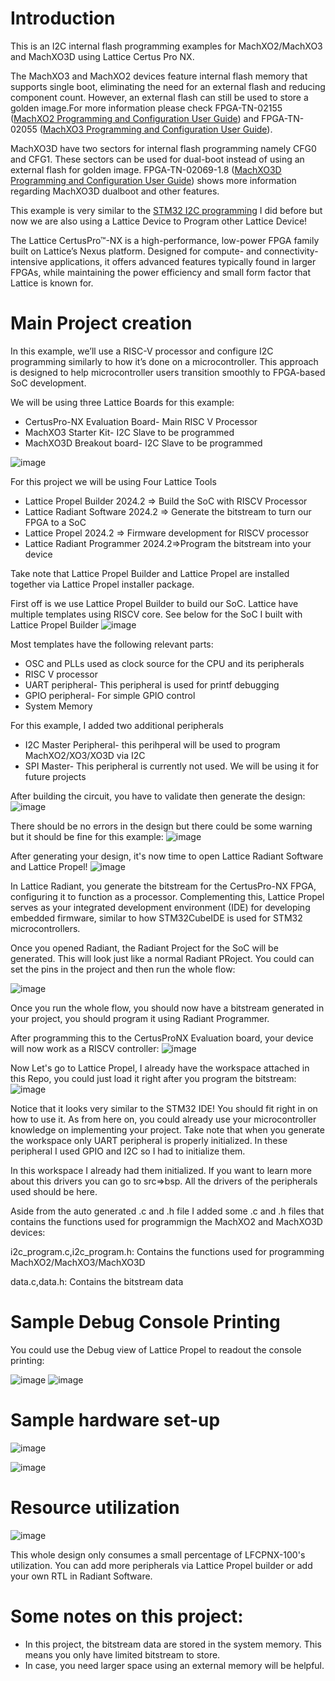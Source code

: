 # Introduction
This is an I2C internal flash programming examples for MachXO2/MachXO3 and MachXO3D using Lattice Certus Pro NX.

The MachXO3 and MachXO2 devices feature internal flash memory that supports single boot, eliminating the need for an external flash and reducing component count. However, an external flash can still be used to store a golden image.For more information
please check FPGA-TN-02155 ([MachXO2 Programming and Configuration User Guide](https://www.latticesemi.com/view_document?document_id=39085)) and FPGA-TN-02055 ([MachXO3 Programming and Configuration User Guide](https://www.latticesemi.com/view_document?document_id=50123)).

MachXO3D have two sectors for internal flash programming namely CFG0 and CFG1. These sectors can be used for dual-boot instead of using an external flash for golden image. FPGA-TN-02069-1.8 ([MachXO3D Programming and Configuration User Guide](https://www.latticesemi.com/view_document?document_id=52591)) shows more information regarding MachXO3D dualboot and other features.

This example is very similar to the [STM32 I2C programming](https://github.com/rrquizon1/MachXO2-XO3-and-MachXO3D-I2C-internal-flash-Programming-using-STM32) I did before but now we are also using a Lattice Device to Program other Lattice Device!

The Lattice CertusPro™-NX is a high-performance, low-power FPGA family built on Lattice’s Nexus platform. Designed for compute- and connectivity-intensive applications, it offers advanced features typically found in larger FPGAs, while maintaining the power efficiency and small form factor that Lattice is known for.

# Main Project creation
In this example, we’ll use a RISC-V processor and configure I2C programming similarly to how it’s done on a microcontroller. This approach is designed to help microcontroller users transition smoothly to FPGA-based SoC development.

We will be using three Lattice Boards for this example:
* CertusPro-NX Evaluation Board- Main RISC V Processor
* MachXO3 Starter Kit- I2C Slave to be programmed
* MachXO3D Breakout board- I2C Slave to be programmed

![image](https://github.com/user-attachments/assets/77c7a1b3-7803-42f9-9e72-4f8437a97020)

For this project we will be using Four Lattice Tools
* Lattice Propel Builder 2024.2 => Build the SoC with RISCV Processor
* Lattice Radiant Software 2024.2 => Generate the bitstream to turn our FPGA to a SoC
* Lattice Propel 2024.2 => Firmware development for RISCV processor
* Lattice Radiant Programmer 2024.2=>Program the bitstream into your device

Take note that Lattice Propel Builder and Lattice Propel are installed together via Lattice Propel installer package.

First off is we use Lattice Propel Builder to build our SoC. Lattice have multiple templates using RISCV core. See below for the SoC I built with Lattice Propel Builder
![image](https://github.com/user-attachments/assets/a5cdef92-d354-451b-a20e-35604b888d34)

Most templates have the following relevant parts:

* OSC and PLLs used as clock source for the CPU and its peripherals
* RISC V processor
* UART peripheral- This peripheral is used for printf debugging
* GPIO peripheral- For simple GPIO control
* System Memory

For this example, I added two additional peripherals

* I2C Master Peripheral- this perihperal will be used to program MachXO2/XO3/XO3D via I2C
* SPI Master- This peripheral is currently not used. We will be using it for future projects

After building the circuit, you have to validate then generate the design:
![image](https://github.com/user-attachments/assets/52127f50-ac47-47a7-98d5-da3a37df6ea9)

There should be no errors in the design but there could be some warning but it should be fine for this example:
![image](https://github.com/user-attachments/assets/f7327e37-0ab2-4274-afdd-275118f4e9a8)

After generating your design, it's now time to open Lattice Radiant Software and Lattice Propel!
![image](https://github.com/user-attachments/assets/b45e44bb-5baa-46cf-86fc-376ae445add4)


In Lattice Radiant, you generate the bitstream for the CertusPro-NX FPGA, configuring it to function as a processor. Complementing this, Lattice Propel serves as your integrated development environment (IDE) for developing embedded firmware, similar to how STM32CubeIDE is used for STM32 microcontrollers.

Once you opened Radiant, the Radiant Project for the SoC will be generated. This will look just like a normal Radiant PRoject. You could can set the pins in the project and then run the whole flow:
 
![image](https://github.com/user-attachments/assets/e587cbcc-8f9c-422b-ae73-6f74d4033999)

Once you run the whole flow, you should now have a bitstream generated in your project, you should program it using Radiant Programmer.

After programming this to the CertusProNX Evaluation board, your device will now work as a RISCV controller:
![image](https://github.com/user-attachments/assets/01475db1-38fe-4bd7-af26-968b03b6b0b8)

Now Let's go to Lattice Propel, I already have the workspace attached in this Repo, you could just load it right after you program the bitstream:
![image](https://github.com/user-attachments/assets/b93a1078-ff32-4bb2-bfb5-79bcb94503ef)

Notice that it looks very similar to the STM32 IDE! You should fit right in on how to use it. As from here on, you could already use your microcontroller knowledge on implementing your project. Take note that when you generate the workspace only UART peripheral is properly initialized. In these peripheral I used GPIO and I2C so I had to initialize them. 

In this workspace I already had them initialized. If you want to learn more about this drivers you can go to src=>bsp. All the drivers of the peripherals used should be here. 

Aside from the auto generated .c and .h file I added some .c and .h files that contains the functions used for programmign the MachXO2 and MachXO3D devices:

i2c_program.c,i2c_program.h: Contains the functions used for programming MachXO2/MachXO3/MachXO3D

data.c,data.h: Contains the bitstream data

# Sample Debug Console Printing
You could use the Debug view of Lattice Propel to readout the console printing:

![image](https://github.com/user-attachments/assets/8285511e-13e8-4c00-8239-c862be1a70b1)
![image](https://github.com/user-attachments/assets/5e486bca-97bf-4075-991d-f3a86dbec794)


# Sample hardware set-up
![image](https://github.com/user-attachments/assets/42b1efa3-fd18-4aa7-8c3f-36a0fd4beba5)

![image](https://github.com/user-attachments/assets/92038356-c75d-4486-b21c-905e7a018a77)

# Resource utilization 
![image](https://github.com/user-attachments/assets/b23d95da-cdf4-4df1-9373-79491d24ce11)

This whole design only consumes a small percentage of LFCPNX-100's utilization. You can add more peripherals via Lattice Propel builder or add your own RTL in Radiant Software.

# Some notes on this project:

* In this project, the bitstream data are stored in the system memory. This means you only have limited bitstream to store.
* In case, you need larger space using an external memory will be helpful. 







  


  
